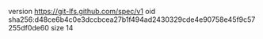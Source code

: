 version https://git-lfs.github.com/spec/v1
oid sha256:d48ce6b4c0e3dccbcea27b1f494ad2430329cde4e90758e45f9c57255df0de60
size 14
